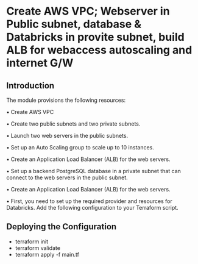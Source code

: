 # Create AWS VPC; Webserver in Public subnet, database & Databricks in provite subnet, build ALB for webaccess autoscaling and internet G/W

## Introduction

The module provisions the following resources:

•	  Create AWS VPC 

• 	Create two public subnets and two private subnets.

•	 Launch two web servers in the public subnets. 

•	 Set up an Auto Scaling group to scale up to 10 instances.

• 	Create an Application Load Balancer (ALB) for the web servers.

• 	Set up a backend PostgreSQL database in a private subnet that can connect to the web servers in the public subnet.

• 	Create an Application Load Balancer (ALB) for the web servers.

• 	First, you need to set up the required provider and resources for Databricks. Add the following configuration to your Terraform script.

## Deploying the Configuration
* terraform init
* terraform validate
* terraform apply -f main.tf
